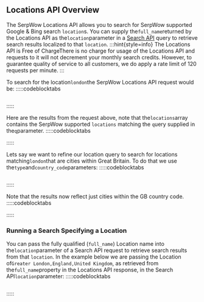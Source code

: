 ## Locations API Overview
The SerpWow Locations API allows you to search for SerpWow supported Google & Bing search ```location```s. You can supply the```full_name```returned by the Locations API as the```location```parameter in a [Search API](https://www.serpwow.com/docs/search-api) query to retrieve search results localized to that ```location```.
:::hint{style=info}
The Locations API is Free of ChargeThere is no charge for usage of the Locations API and requests to it will not decrement your monthly search credits. However, to guarantee quality of service to all customers, we do apply a rate limit of 120 requests per minute.
:::

To search for the location```london```the SerpWow Locations API request would be:
:::::codeblocktabs
```http
```
:::::
        
Here are the results from the re```q```uest above, note that the```locations```array contains the SerpWow supported ```locations``` matching the ```q```uery supplied in the```q```parameter.
:::::codeblocktabs

:::::
        
Lets say we want to refine our location query to search for locations matching```london```that are cities within Great Britain. To do that we use the```type```and```country_code```parameters:
:::::codeblocktabs
```http
```
:::::
        
Note that the results now reflect just cities within the GB country code.
:::::codeblocktabs

:::::
        
### Running a Search Specifying a Location
You can pass the fully qualified (``````full_name``````) Location name into the``````location``````parameter of a Search API request to retrieve search results from that ``````location``````. In the example below we are passing the Location of```Greater London,England,United Kingdom```, as retrieved from the``````full_name``````property in the Locations API response, in the Search API``````location``````parameter:
:::::codeblocktabs
```http
```
:::::
        